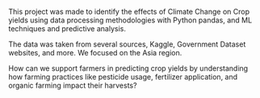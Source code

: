 This project was made to identify the effects of Climate Change on Crop yields using data processing methodologies with Python pandas, and ML techniques and predictive analysis.

The data was taken from several sources, Kaggle, Government Dataset websites, and more. We focused on the Asia region. 

How can we support farmers in predicting crop yields by understanding how farming practices like pesticide usage, fertilizer application, and organic farming impact their harvests?
